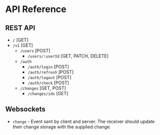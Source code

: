 # API Reference

## REST API
- `/` [GET]
- `/v1` [GET]
  - `/users` [POST]
    - `/users/:userId` [GET, PATCH, DELETE]
  - `/auth`
    - `/auth/login` [POST]
    - `/auth/refresh` [POST]
    - `/auth/logout` [POST]
    - `/auth/check` [POST]
  - `/changes` [GET, POST]
    - `/changes/ids` [GET]

## Websockets
- `change` - Event sent by client and server. The receiver should update their change storage with the supplied change.
